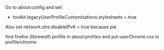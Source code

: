 
Go to about:config and set:
- toolkit.legacyUserProfileCustomizations.stylesheets = true

Also set network.dns.disableIPv6 = true because pia

find firefox (librewolf) profile in about:profiles and put userChrome.css in profile/chrome
